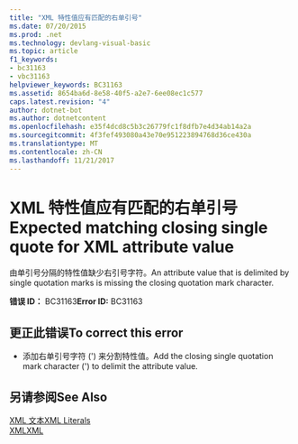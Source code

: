 ```yaml
---
title: "XML 特性值应有匹配的右单引号"
ms.date: 07/20/2015
ms.prod: .net
ms.technology: devlang-visual-basic
ms.topic: article
f1_keywords:
- bc31163
- vbc31163
helpviewer_keywords: BC31163
ms.assetid: 8654ba6d-8e58-40f5-a2e7-6ee08ec1c577
caps.latest.revision: "4"
author: dotnet-bot
ms.author: dotnetcontent
ms.openlocfilehash: e35f4dcd8c5b3c26779fc1f8dfb7e4d34ab14a2a
ms.sourcegitcommit: 4f3fef493080a43e70e951223894768d36ce430a
ms.translationtype: MT
ms.contentlocale: zh-CN
ms.lasthandoff: 11/21/2017
---
```

# <a name="expected-matching-closing-single-quote-for-xml-attribute-value"></a><span data-ttu-id="9ad9e-102">XML 特性值应有匹配的右单引号</span><span class="sxs-lookup"><span data-stu-id="9ad9e-102">Expected matching closing single quote for XML attribute value</span></span>
<span data-ttu-id="9ad9e-103">由单引号分隔的特性值缺少右引号字符。</span><span class="sxs-lookup"><span data-stu-id="9ad9e-103">An attribute value that is delimited by single quotation marks is missing the closing quotation mark character.</span></span>  
  
 <span data-ttu-id="9ad9e-104">**错误 ID：** BC31163</span><span class="sxs-lookup"><span data-stu-id="9ad9e-104">**Error ID:** BC31163</span></span>  
  
## <a name="to-correct-this-error"></a><span data-ttu-id="9ad9e-105">更正此错误</span><span class="sxs-lookup"><span data-stu-id="9ad9e-105">To correct this error</span></span>  
  
-   <span data-ttu-id="9ad9e-106">添加右单引号字符 (') 来分割特性值。</span><span class="sxs-lookup"><span data-stu-id="9ad9e-106">Add the closing single quotation mark character (') to delimit the attribute value.</span></span>  
  
## <a name="see-also"></a><span data-ttu-id="9ad9e-107">另请参阅</span><span class="sxs-lookup"><span data-stu-id="9ad9e-107">See Also</span></span>  
 [<span data-ttu-id="9ad9e-108">XML 文本</span><span class="sxs-lookup"><span data-stu-id="9ad9e-108">XML Literals</span></span>](../../visual-basic/language-reference/xml-literals/index.md)  
 [<span data-ttu-id="9ad9e-109">XML</span><span class="sxs-lookup"><span data-stu-id="9ad9e-109">XML</span></span>](../../visual-basic/programming-guide/language-features/xml/index.md)

